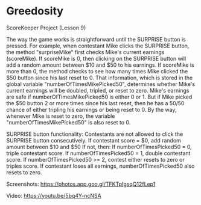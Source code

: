 # Greedosity
ScoreKeeper Project (Lesson 9)

The way the game works is straightforward until the SURPRISE button is pressed. For example, when contestant Mike clicks the SURPRISE button, the method "surpriseMike" first checks Mike's current earnings (scoreMike). If scoreMike is 0, then clicking on the SURPRISE button will add a random amount between $10 and $50 to his earnings. If scoreMike is more than 0, the method checks to see how many times Mike clicked the $50 button since his last reset to 0. That information, which is stored in the global variable "numberOfTimesMikePicked50", determines whether Mike's current earnings will be doubled, tripled, or reset to zero. Mike's earnings are safe if numberOfTimesMikePicked50 is either 0 or 1. But if Mike picked the $50 button 2 or more times since his last reset, then he has a 50/50 chance of either tripling his earnings or being reset to 0. By the way, whenever Mike is reset to zero, the variable "numberOfTimesMikePicked50" is also reset to 0.

SURPRISE button functionality:
Contestants are not allowed to click the SURPRISE button consecutively.
If contestant score = $0, add random amount between $10 and $50
If not, then:
	If numberOfTimesPicked50 = 0, triple contestant score.
	If numberOfTimesPicked50 = 1, double contestant score.
	If numberOfTimesPicked50  >= 2, contest either resets to zero or triples score.
		If contestant loses all earnings, numberOfTimesPicked50 also resets to zero.
		

Screenshots: https://photos.app.goo.gl/TFKTpIgsqQ12fLep1

Video: https://youtu.be/5bq4Y-ncNSA
